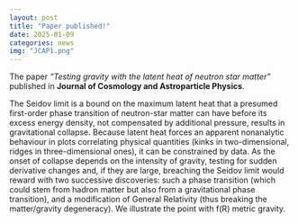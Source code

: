 ```yaml
---
layout: post
title: "Paper published!"
date: 2025-01-09
categories: news
img: "JCAP1.png"
---
```

The paper *"Testing gravity with the latent heat of neutron star matter"* published in <strong> Journal of Cosmology and Astroparticle Physics</strong>. 



The Seidov limit is a bound on the maximum latent heat that a presumed first-order phase transition of neutron-star matter can have before its excess energy density, 
not compensated by additional pressure, results in gravitational collapse. Because latent heat forces an apparent nonanalytic behaviour in plots correlating physical quantities (kinks in two-dimensional, 
ridges in three-dimensional ones), it can be constrained by data. As the onset of collapse depends on the intensity of gravity, testing for sudden derivative changes and, if they are large, breaching the 
Seidov limit would reward with two successive discoveries: such a phase transition (which could stem from hadron matter but also from a gravitational phase transition), and a modification of 
General Relativity (thus breaking the matter/gravity degeneracy). We illustrate the point with f(R) metric gravity.
